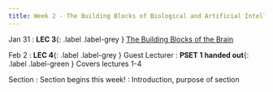 ```yaml
---
title: Week 2 - The Building Blocks of Biological and Artificial Intelligence 
---
```


Jan 31
: **LEC 3**{: .label .label-grey } [The Building Blocks of the Brain](#)

Feb 2
:  **LEC 4**{: .label .label-grey } Guest Lecturer
:  **PSET 1 handed out**{: .label .label-green } Covers lectures 1-4

Section
: Section begins this week!
: Introduction, purpose of section

